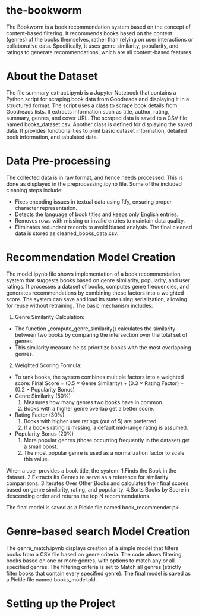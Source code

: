 # the-bookworm

The Bookworm is a book recommendation system based on the concept of content-based filtering. It recommends books based on the content (genres) of the books themselves, rather than relying on user interactions or collaborative data. Specifically, it uses genre similarity, popularity, and ratings to generate recommendations, which are all content-based features. 

# About the Dataset
The file summary_extract.ipynb is a Jupyter Notebook that contains a Python script for scraping book data from Goodreads and displaying it in a structured format. The script uses a class to scrape book details from Goodreads lists. It extracts information such as title, author, rating, summary, genres, and cover URL. The scraped data is saved to a CSV file named books_dataset.csv.
Another class is defined for displaying the saved data. It provides functionalities to print basic dataset information, detailed book information, and tabulated data.

# Data Pre-processing
The collected data is in raw format, and hence needs processed. This is done as displayed in the preprocessing.ipynb file. Some of the included cleaning steps include:
- Fixes encoding issues in textual data using ftfy, ensuring proper character representation.
- Detects the language of book titles and keeps only English entries.
- Removes rows with missing or invalid entries to maintain data quality.
- Eliminates redundant records to avoid biased analysis.
The final cleaned data is stored as cleaned_books_data.csv.

# Recommendation Model Creation
The model.ipynb file shows implementation of a book recommendation system that suggests books based on genre similarity, popularity, and user ratings. It processes a dataset of books, computes genre frequencies, and generates recommendations by combining these factors into a weighted score. The system can save and load its state using serialization, allowing for reuse without retraining. The basic mechanism includes:

1. Genre Similarity Calculation:
 - The function _compute_genre_similarity() calculates the similarity between two books by comparing the intersection over the total set of genres.
 - This similarity measure helps prioritize books with the most overlapping genres.
2. Weighted Scoring Formula:
 - To rank books, the system combines multiple factors into a weighted score:
   Final Score = (0.5 × Genre Similarity) + (0.3 × Rating Factor) + (0.2 × Popularity Bonus)
 - Genre Similarity (50%)
   1. Measures how many genres two books have in common.
   2. Books with a higher genre overlap get a better score.
 - Rating Factor (30%)
   1. Books with higher user ratings (out of 5) are preferred.
   2. If a book’s rating is missing, a default mid-range rating is assumed.
 - Popularity Bonus (20%)
   1. More popular genres (those occurring frequently in the dataset) get a small boost.
   2. The most popular genre is used as a normalization factor to scale this value.

When a user provides a book title, the system:
1.Finds the Book in the dataset.
2.Extracts Its Genres to serve as a reference for similarity comparisons.
3.Iterates Over Other Books and calculates their final scores based on genre similarity, rating, and popularity.
4.Sorts Books by Score in descending order and returns the top N recommendations.

The final model is saved as a Pickle file named book_recommender.pkl.

# Genre-based search Model Creation
The genre_match.ipynb displays creation of a simple model that filters books from a CSV file based on genre criteria. The code allows filtering books based on one or more genres, with options to match any or all specified genres. The filtering criteria is set to Match all genres (strictly filter books that contain every specified genre). 
The final model is saved as a Pickle file named books_model.pkl.

# Setting up the Project


